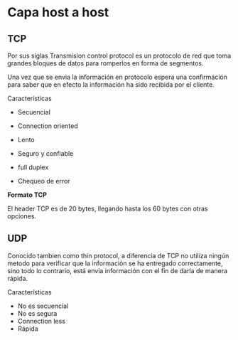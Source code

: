 # Capa host a host







## TCP

Por sus siglas Transmision control protocol es un protocolo de red que toma grandes bloques de datos para romperlos en forma de segmentos.

Una vez que se envia la información en protocolo espera una confirmación para saber que en efecto la información ha sido recibida por el cliente.

Características

- Secuencial
- Connection oriented

- Lento
- Seguro y confiable
- full duplex
- Chequeo de error



**Formato TCP**

El header TCP es de 20 bytes, llegando hasta los 60 bytes con otras opciones.





## UDP

Conocido tambien como thin protocol, a diferencia de TCP no utiliza ningún metodo para verificar que la información se ha entregado correctamente, sino todo lo contrario, está envia información con el fin de darla de manera rápida.

Características

- No es secuencial
- No es segura
- Connection less
- Rápida